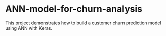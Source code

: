 # ANN-model-for-churn-analysis
This project demonstrates how to build a customer churn prediction model using ANN with Keras.

